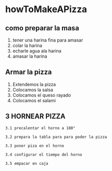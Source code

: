 # howToMakeAPizza
## como preparar la masa
1. tener una harina fina para amasar
2. colar la harina
3. echarle agua ala harina
4. amasar la harina 

## Armar la pizza
1. Extendemos la pizza
2. Colocamos la salsa
3. Colocamos el queso rayado
4. Colocamos el salami

## 3 HORNEAR PIZZA
    3.1 precalentar el horno a 180°

    3.2 prepara la tabla para para poder la pizza

    3.3 poner piza en el horno

    3.4 configurar el tiempo del horno

    3.5 empacar en caja